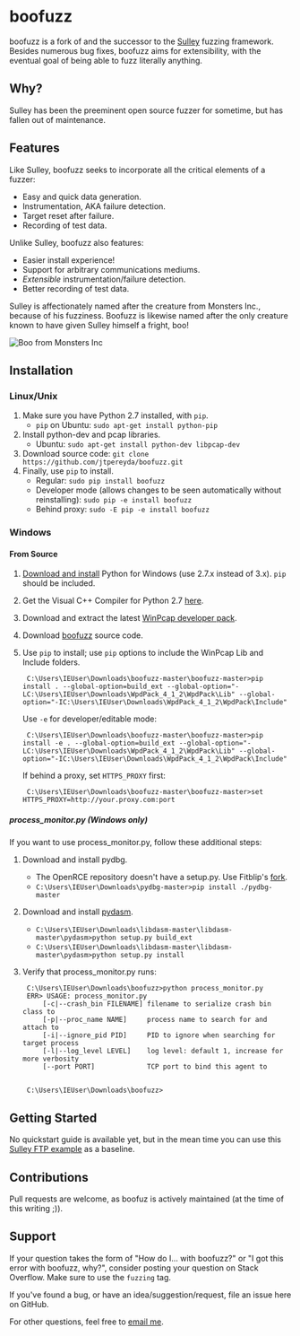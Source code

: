 boofuzz
=======
boofuzz is a fork of and the successor to the [Sulley](https://github.com/OpenRCE/sulley) fuzzing framework.
Besides numerous bug fixes, boofuzz aims for extensibility, with the eventual goal of being able to fuzz literally anything.

Why?
----
Sulley has been the preeminent open source fuzzer for sometime, but has fallen out of maintenance.

Features
--------
Like Sulley, boofuzz seeks to incorporate all the critical elements of a fuzzer:

 - Easy and quick data generation.
 - Instrumentation, AKA failure detection.
 - Target reset after failure.
 - Recording of test data.

Unlike Sulley, boofuzz also features:

 - Easier install experience!
 - Support for arbitrary communications mediums.
 - _Extensible_ instrumentation/failure detection.
 - Better recording of test data.
 
Sulley is affectionately named after the creature from Monsters Inc., because of his fuzziness.
Boofuzz is likewise named after the only creature known to have given Sulley himself a fright, boo!

![Boo from Monsters Inc](http://s21.postimg.org/rssnxdho7/boo_happy.png)

Installation
------------

### Linux/Unix
1. Make sure you have Python 2.7 installed, with `pip`.
    * `pip` on Ubuntu: `sudo apt-get install python-pip`
2. Install python-dev and pcap libraries.
    * Ubuntu: `sudo apt-get install python-dev libpcap-dev`
3. Download source code: `git clone https://github.com/jtpereyda/boofuzz.git`
4. Finally, use `pip` to install.
    * Regular: `sudo pip install boofuzz`
    * Developer mode (allows changes to be seen automatically without reinstalling): `sudo pip -e install boofuzz`
    * Behind proxy: `sudo -E pip -e install boofuzz`

### Windows

#### From Source

1. [Download and install](http://www.howtogeek.com/197947/how-to-install-python-on-windows/) Python for Windows (use 2.7.x instead of 3.x). `pip` should be included.
2. Get the Visual C++ Compiler for Python 2.7 [here](http://aka.ms/vcpython27).
3. Download and extract the latest [WinPcap developer pack](https://www.winpcap.org/devel.htm).
4. Download [boofuzz](https://github.com/jtpereyda/boofuzz) source code.
5. Use `pip` to install; use `pip` options to include the WinPcap Lib and Include folders.

        C:\Users\IEUser\Downloads\boofuzz-master\boofuzz-master>pip install . --global-option=build_ext --global-option="-LC:\Users\IEUser\Downloads\WpdPack_4_1_2\WpdPack\Lib" --global-option="-IC:\Users\IEUser\Downloads\WpdPack_4_1_2\WpdPack\Include"

    Use `-e` for developer/editable mode:

        C:\Users\IEUser\Downloads\boofuzz-master\boofuzz-master>pip install -e . --global-option=build_ext --global-option="-LC:\Users\IEUser\Downloads\WpdPack_4_1_2\WpdPack\Lib" --global-option="-IC:\Users\IEUser\Downloads\WpdPack_4_1_2\WpdPack\Include"

    If behind a proxy, set `HTTPS_PROXY` first:

        C:\Users\IEUser\Downloads\boofuzz-master\boofuzz-master>set HTTPS_PROXY=http://your.proxy.com:port

##### process_monitor.py (Windows only)
If you want to use process_monitor.py, follow these additional steps:

1. Download and install pydbg.
    - The OpenRCE repository doesn't have a setup.py. Use Fitblip's [fork](https://github.com/Fitblip/pydbg).
    - `C:\Users\IEUser\Downloads\pydbg-master>pip install ./pydbg-master`
2. Download and install [pydasm](https://github.com/jtpereyda/libdasm).
    - `C:\Users\IEUser\Downloads\libdasm-master\libdasm-master\pydasm>python setup.py build_ext`
    - `C:\Users\IEUser\Downloads\libdasm-master\libdasm-master\pydasm>python setup.py install`
3. Verify that process_monitor.py runs:

        C:\Users\IEUser\Downloads\boofuzz>python process_monitor.py
        ERR> USAGE: process_monitor.py
            [-c|--crash_bin FILENAME] filename to serialize crash bin class to
            [-p|--proc_name NAME]     process name to search for and attach to
            [-i|--ignore_pid PID]     PID to ignore when searching for target process
            [-l|--log_level LEVEL]    log level: default 1, increase for more verbosity
            [--port PORT]             TCP port to bind this agent to


        C:\Users\IEUser\Downloads\boofuzz>

Getting Started
---------------
No quickstart guide is available yet, but in the mean time you can use this [Sulley FTP example](https://www.securepla.net/fuzzing-101-with-sulley/) as a baseline.

Contributions
-------------
Pull requests are welcome, as boofuz is actively maintained (at the time of this writing ;)).

Support
-------
If your question takes the form of "How do I... with boofuzz?" or "I got this error with boofuzz, why?", consider posting your question on Stack Overflow. Make sure to use the `fuzzing` tag.

If you've found a bug, or have an idea/suggestion/request, file an issue here on GitHub.

For other questions, feel free to [email me](https://github.com/jtpereyda).
